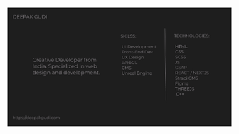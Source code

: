 
<div style="width: 850px; height:450px; border-radius: 45px;"></div>
<img src="https://github.com/deepakgudi-pixel/deepakgudi-pixel/blob/main/image.jpg" style=" width: 100%; height: 100%; object-fit: cover;">
